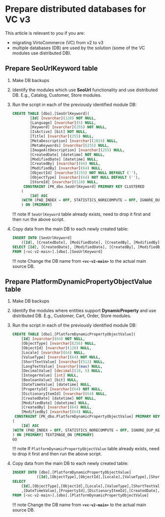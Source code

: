 # Prepare distributed databases for VC v3

This article is relevant to you if you are:

* migrating VirtoCommerce (VC) from v2 to v3
* multiple databases (DB) are used by the solution (some of the VC modules use distributed DB).

## Prepare SeoUrlKeyword table

1. Make DB backups
1. Identify the modules which use **SeoUrl** functionality and use distributed DB. E.g., Catalog, Customer, Store modules.
1. Run the script in each of the previously identified module DB:

    ```sql
    CREATE TABLE [dbo].[SeoUrlKeyword](
    		[Id] [nvarchar](128) NOT NULL,
    		[Language] [nvarchar](5) NULL,
    		[Keyword] [nvarchar](255) NOT NULL,
    		[IsActive] [bit] NOT NULL,
    		[Title] [nvarchar](255) NULL,
    		[MetaDescription] [nvarchar](1024) NULL,
    		[MetaKeywords] [nvarchar](255) NULL,
    		[ImageAltDescription] [nvarchar](255) NULL,
    		[CreatedDate] [datetime] NOT NULL,
    		[ModifiedDate] [datetime] NULL,
    		[CreatedBy] [nvarchar](64) NULL,
    		[ModifiedBy] [nvarchar](64) NULL,
    		[ObjectId] [nvarchar](255) NOT NULL DEFAULT (''),
    		[ObjectType] [nvarchar](64) NOT NULL DEFAULT (''),
    		[StoreId] [nvarchar](128) NULL,
    	 CONSTRAINT [PK_dbo.SeoUrlKeyword] PRIMARY KEY CLUSTERED 
    	(
    		[Id] ASC
    	)WITH (PAD_INDEX = OFF, STATISTICS_NORECOMPUTE = OFF, IGNORE_DUP_KEY = OFF, ALLOW_ROW_LOCKS = ON, ALLOW_PAGE_LOCKS = ON) ON [PRIMARY]
    	) ON [PRIMARY]
    ```
    
    !!! note
        If `SeoUrlKeyword` table already exists, need to drop it first and then run the above script.

1. Copy data from the main DB to each newly created table:

    ```sql
    INSERT INTO [SeoUrlKeyword]
    	([Id], [CreatedDate], [ModifiedDate], [CreatedBy], [ModifiedBy], [Keyword], [StoreId], [IsActive], [Language], [Title], [MetaDescription], [MetaKeywords], [ImageAltDescription], [ObjectId], [ObjectType])
    SELECT [Id], [CreatedDate], [ModifiedDate], [CreatedBy], [ModifiedBy], [Keyword], [StoreId], [IsActive], [Language], [Title],   [MetaDescription], [MetaKeywords], [ImageAltDescription], [ObjectId], [ObjectType]
    FROM [<vc-v2-main>].[dbo].[SeoUrlKeyword] 
    ```
	
	!!! note
    	Change the DB name from **`<vc-v2-main>`** to the actual main source DB.

## Prepare PlatformDynamicPropertyObjectValue table

1. Make DB backups
1. Identify the modules where entities support **DynamicProperty** and use distributed DB. E.g., Customer, Cart, Order, Store modules.
1. Run the script in each of the previously identified module DB:
    
    ```sql
    CREATE TABLE [dbo].[PlatformDynamicPropertyObjectValue](
    	[Id] [nvarchar](64) NOT NULL,
    	[ObjectType] [nvarchar](256) NULL,
    	[ObjectId] [nvarchar](128) NULL,
    	[Locale] [nvarchar](64) NULL,
    	[ValueType] [nvarchar](64) NOT NULL,
    	[ShortTextValue] [nvarchar](512) NULL,
    	[LongTextValue] [nvarchar](max) NULL,
    	[DecimalValue] [decimal](18, 5) NULL,
    	[IntegerValue] [int] NULL,
    	[BooleanValue] [bit] NULL,
    	[DateTimeValue] [datetime] NULL,
    	[PropertyId] [nvarchar](64) NOT NULL,
    	[DictionaryItemId] [nvarchar](64) NULL,
    	[CreatedDate] [datetime] NOT NULL,
    	[ModifiedDate] [datetime] NULL,
    	[CreatedBy] [nvarchar](64) NULL,
    	[ModifiedBy] [nvarchar](64) NULL,
     CONSTRAINT [PK_dbo.PlatformDynamicPropertyObjectValue] PRIMARY KEY CLUSTERED 
    (
    	[Id] ASC
    )WITH (PAD_INDEX = OFF, STATISTICS_NORECOMPUTE = OFF, IGNORE_DUP_KEY = OFF, ALLOW_ROW_LOCKS = ON, ALLOW_PAGE_LOCKS = ON) ON [PRIMARY]
    ) ON [PRIMARY] TEXTIMAGE_ON [PRIMARY]
    GO
    ```
	
	!!! note
        If `PlatformDynamicPropertyObjectValue` table already exists, need to drop it first and then run the above script.
    
2. Copy data from the main DB to each newly created table:

    ```sql
    INSERT INTO [dbo].[PlatformDynamicPropertyObjectValue]
               ([Id],[ObjectType],[ObjectId],[Locale],[ValueType],[ShortTextValue],[LongTextValue],[DecimalValue],[IntegerValue],[BooleanValue],[DateTimeValue],[PropertyId],[DictionaryItemId],[CreatedDate],[ModifiedDate],[CreatedBy],[ModifiedBy])
    SELECT 
        [Id],[ObjectType],[ObjectId],[Locale],[ValueType],[ShortTextValue],[LongTextValue],[DecimalValue],[IntegerValue],[BooleanValue]
        ,[DateTimeValue],[PropertyId],[DictionaryItemId],[CreatedDate],[ModifiedDate],[CreatedBy],[ModifiedBy]
    FROM [<vc-v2-main>].[dbo].[PlatformDynamicPropertyObjectValue]
    ```
    
	!!! note
    	Change the DB name from **`<vc-v2-main>`** to the actual main source DB.

